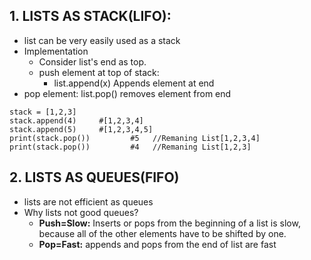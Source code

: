 ## 1. LISTS AS STACK(LIFO):
- list can be very easily used as a stack
- Implementation
  - Consider list's end as top.
  - push element at top of stack:    
    - list.append(x) Appends element at end
 - pop element:
    list.pop() removes element from end
```
stack = [1,2,3]
stack.append(4)     #[1,2,3,4]
stack.append(5)     #[1,2,3,4,5]
print(stack.pop())         #5   //Remaning List[1,2,3,4]
print(stack.pop())         #4   //Remaning List[1,2,3]
```

## 2. LISTS AS QUEUES(FIFO)
- lists are not efficient as queues
- Why lists not good queues?
  - **Push=Slow:** Inserts or pops from the beginning of a list is slow, because all of the other elements have to be shifted by one.
  - **Pop=Fast:** appends and pops from the end of list are fast
